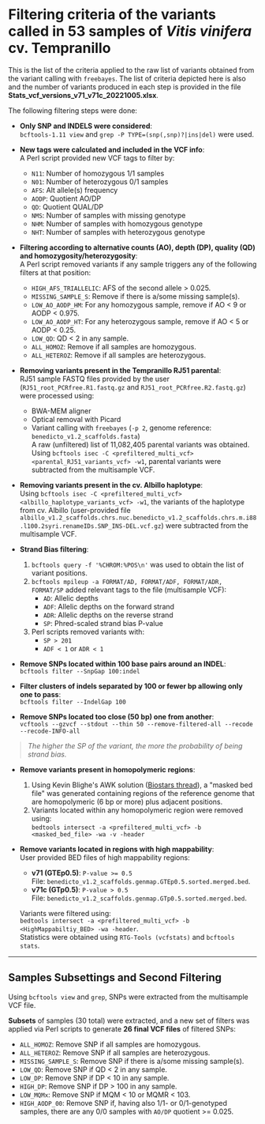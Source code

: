 # Filtering criteria of the variants called in 53 samples of *Vitis vinifera* cv. Tempranillo

This is the list of the criteria applied to the raw list of variants obtained from the variant calling with `freebayes`. The list of criteria depicted here is also and the number of variants produced in each step is provided in the file **Stats_vcf_versions_v71_v71c_20221005.xlsx**.  

The following filtering steps were done:

- **Only SNP and INDELS were considered**:  
  `bcftools-1.11 view` and `grep -P TYPE=(snp(,snp)?|ins|del)` were used.

- **New tags were calculated and included in the VCF info**:  
  A Perl script provided new VCF tags to filter by:  
  - `N11`: Number of homozygous 1/1 samples  
  - `N01`: Number of heterozygous 0/1 samples  
  - `AFS`: Alt allele(s) frequency  
  - `AODP`: Quotient AO/DP  
  - `QD`: Quotient QUAL/DP  
  - `NMS`: Number of samples with missing genotype  
  - `NHM`: Number of samples with homozygous genotype  
  - `NHT`: Number of samples with heterozygous genotype  

- **Filtering according to alternative counts (AO), depth (DP), quality (QD) and homozygosity/heterozygosity**:  
  A Perl script removed variants if any sample triggers any of the following filters at that position:  
  - `HIGH_AFS_TRIALLELIC`: AFS of the second allele > 0.025.  
  - `MISSING_SAMPLE_S`: Remove if there is a/some missing sample(s).  
  - `LOW_AO_AODP_HM`: For any homozygous sample, remove if AO < 9 or AODP < 0.975.  
  - `LOW_AO_AODP_HT`: For any heterozygous sample, remove if AO < 5 or AODP < 0.25.  
  - `LOW_QD`: QD < 2 in any sample.  
  - `ALL_HOMOZ`: Remove if all samples are homozygous.  
  - `ALL_HETEROZ`: Remove if all samples are heterozygous.  

- **Removing variants present in the Tempranillo RJ51 parental**:  
  RJ51 sample FASTQ files provided by the user (`RJ51_root_PCRfree.R1.fastq.gz` and `RJ51_root_PCRfree.R2.fastq.gz`) were processed using:  
  - BWA-MEM aligner  
  - Optical removal with Picard  
  - Variant calling with `freebayes` (`-p 2`, genome reference: `benedicto_v1.2_scaffolds.fasta`)  
  A raw (unfiltered) list of 11,082,405 parental variants was obtained.  
  Using `bcftools isec -C <prefiltered_multi_vcf> <parental_RJ51_variants_vcf> -w1`, parental variants were subtracted from the multisample VCF.

- **Removing variants present in the cv. Albillo haplotype**:  
  Using `bcftools isec -C <prefiltered_multi_vcf> <albillo_haplotype_variants_vcf> -w1`, the variants of the haplotype from cv. Albillo (user-provided file `albillo_v1.2_scaffolds.chrs.nuc.benedicto_v1.2_scaffolds.chrs.m.i88.l100.2syri.renameIDs.SNP_INS-DEL.vcf.gz`) were subtracted from the multisample VCF.

- **Strand Bias filtering**:  
  1. `bcftools query -f '%CHROM:%POS\n'` was used to obtain the list of variant positions.  
  2. `bcftools mpileup -a FORMAT/AD, FORMAT/ADF, FORMAT/ADR, FORMAT/SP` added relevant tags to the file (multisample VCF):  
     - `AD`: Allelic depths  
     - `ADF`: Allelic depths on the forward strand  
     - `ADR`: Allelic depths on the reverse strand  
     - `SP`: Phred-scaled strand bias P-value  
  3. Perl scripts removed variants with:  
     - `SP > 201`  
     - `ADF < 1` or `ADR < 1`

- **Remove SNPs located within 100 base pairs around an INDEL**:  
  `bcftools filter --SnpGap 100:indel`

- **Filter clusters of indels separated by 100 or fewer bp allowing only one to pass**:  
  `bcftools filter --IndelGap 100`

- **Remove SNPs located too close (50 bp) one from another**:  
  `vcftools --gzvcf --stdout --thin 50 --remove-filtered-all --recode --recode-INFO-all`

> *The higher the SP of the variant, the more the probability of being strand bias.*

- **Remove variants present in homopolymeric regions**:  
  1. Using Kevin Blighe's AWK solution ([Biostars thread](https://www.biostars.org/p/379454/)), a "masked bed file" was generated containing regions of the reference genome that are homopolymeric (6 bp or more) plus adjacent positions.  
  2. Variants located within any homopolymeric region were removed using:  
     `bedtools intersect -a <prefiltered_multi_vcf> -b <masked_bed_file> -wa -v -header`

- **Remove variants located in regions with high mappability**:  
  User provided BED files of high mappability regions:  
  - **v71 (GTEp0.5)**: `P-value >= 0.5`  
    File: `benedicto_v1.2_scaffolds.genmap.GTEp0.5.sorted.merged.bed`.  
  - **v71c (GTp0.5)**: `P-value > 0.5`  
    File: `benedicto_v1.2_scaffolds.genmap.GTp0.5.sorted.merged.bed`.  

  Variants were filtered using:  
  `bedtools intersect -a <prefiltered_multi_vcf> -b <HighMappabiltiy_BED> -wa -header`.  
  Statistics were obtained using `RTG-Tools (vcfstats)` and `bcftools stats`.

---

## Samples Subsettings and Second Filtering

Using `bcftools view` and `grep`, SNPs were extracted from the multisample VCF file.  

**Subsets** of samples (30 total) were extracted, and a new set of filters was applied via Perl scripts to generate **26 final VCF files** of filtered SNPs:

- `ALL_HOMOZ`: Remove SNP if all samples are homozygous.  
- `ALL_HETEROZ`: Remove SNP if all samples are heterozygous.  
- `MISSING_SAMPLE_S`: Remove SNP if there is a/some missing sample(s).  
- `LOW_QD`: Remove SNP if QD < 2 in any sample.  
- `LOW_DP`: Remove SNP if DP < 10 in any sample.  
- `HIGH_DP`: Remove SNP if DP > 100 in any sample.  
- `LOW_MQMx`: Remove SNP if MQM < 10 or MQMR < 103.  
- `HIGH_AODP_00`: Remove SNP if, having also 1/1- or 0/1-genotyped samples, there are any 0/0 samples with `AO/DP` quotient >= 0.025.
